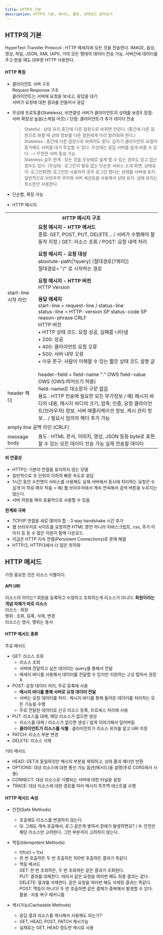 ```yaml
---
title: HTTP의 기본
description: HTTP의 기본, 메서드, 활용, 상태코드 알아보기
---
```


## HTTP의 기본

HyperText Transfer Protocol :
HTTP 메세지에 모든 것을 전송한다. IMAGE, 음성, 영상, 파일, JSON, XML (API), 거의 모든 형태의 데이터 전송 가능. 서버간에 데이터를 주고 받을 때도 대부분 HTTP 사용한다.

#### HTTP 특징

- 클라이언트 서버 구조  
  Request Response 구조  
  클라이언트는 서버에 요청을 보내고, 응답을 대기  
  서버가 요청에 대한 결과를 만들어서 응답
- 무상태 프로토콜(Stateless), 비연결성
  서버가 클라이언트의 상태를 보존X
  장점: 서버 확장성 높음(스케일 아웃) / 단점: 클라이언트가 추가 데이터 전송

  > Stateful : 상태 유지 중간에 다른 점원으로 바뀌면 안된다. (중간에 다른 점원으로 바뀔 때 상태 정보를 다른 점원에게 미리 알려줘야 한다.)  
  > Stateless : 중간에 다른 점원으로 바뀌어도 된다. 갑자기 클라이언트 요청이 증가해도 서버를 대거 투입할 수 있다. 무상태는 응답 서버를 쉽게 바꿀 수 있다. -> 무한한 서버 증설 가능  
  > Stateless 실무 한계 : 모든 것을 무상태로 설계 할 수 있는 경우도 있고 없는 경우도 있다. (무상태 : 로그인이 필요 없는 단순한 서비스 소개 화면, 상태유지: 로그인화면) 로그인한 사용자의 경우 로그인 했다는 상태를 서버에 유지. 일반적으로 브라우저 쿠키와 서버 세션등을 사용해서 상태 유지. 상태 유지는 최소한만 사용한다.

- 단순함, 확장 가능
- HTTP 메시지
<table>
<tr><th colspan="2">HTTP 메시지 구조</th></tr>
<tr>
  <td>start-line 시작 라인</td>
  <td>
<b>요청 메시지 - HTTP 메서드</b> <br>
종류: GET, POST, PUT, DELETE... / 서버가 수행해야 할 동작 지정 / GET: 리소스 조회 / POST: 요청 내역 처리

<b>요청 메시지 - 요청 대상</b>  
absolute-path[?query] (절대경로[?쿼리]) <br>
절대경로= "/" 로 시작하는 경로

<b>요청 메시지 - HTTP 버전</b>  
HTTP Version

<b>응답 메세지</b>  
start-line = request-line / status-line<br>
status-line = HTTP-version SP status-code SP reason-phrase CRLF<br>
HTTP 버전<br>
• HTTP 상태 코드: 요청 성공, 실패를 나타냄<br>
• 200: 성공<br>
• 400: 클라이언트 요청 오류<br>
• 500: 서버 내부 오류<br>
• 이유 문구: 사람이 이해할 수 있는 짧은 상태 코드 설명 글

</td>
</tr>
<tr>
<td>header 헤더</td>
<td>
header-field = field-name ":" OWS field-value OWS (OWS:띄어쓰기 허용) <br>
field-name은 대소문자 구문 없음 <br>
용도 : HTTP 전송에 필요한 모든 부가정보 / 예) 메시지 바디의 내용, 메시지 바디의 크기, 압축, 인증, 요청 클라이언트(브라우저) 정보,
서버 애플리케이션 정보, 캐시 관리 정보... / 필요시 임의의 헤더 추가 가능
</td>
</tr>
<tr>
<td colspan="2">empty line 공백 라인 (CRLF)</td></tr>
<tr>
  <td>message body</td>
  <td>용도 : HTML 문서, 이미지, 영상, JSON 등등 byte로 표현할 수 있는 모든 데이터 전송 가능 실제 전송할 데이터</td>
</tr>
</table>

#### 비 연결성

- HTTP는 기본이 연결을 유지하지 않는 모델
- 일반적으로 초 단위의 이하의 빠른 속도로 응답
- 1시간 동안 수천명이 서비스를 사용해도 실제 서버에서 동시에 처리하는 요청은 수십개 이
  하로 매우 작음 > 예) 웹 브라우저에서 계속 연속해서 검색 버튼을 누르지는 않는다.
- 서버 자원을 매우 효율적으로 사용할 수 있음

<b>한계와 극복</b>

- TCP/IP 연결을 새로 맺어야 함 - 3 way handshake 시간 추가
- 웹 브라우저로 사이트를 요청하면 HTML 뿐만 아니라 자바스크립트, css, 추가 이미지 등
  등 수 많은 자원이 함께 다운로드
- 지금은 HTTP 지속 연결(Persistent Connections)로 문제 해결
- HTTP/2, HTTP/3에서 더 많은 최적화

## HTTP 메서드

가장 중요한 것은 리소스 식별이다.

#### API URI

리소스의 의미는?
회원을 등록하고 수정하고 조회하는게 리소스가 아니다. <b>회원이라는 개념 자체가 바로 리소스 </b>  
리소스 : 회원  
행위 : 조회, 등록, 삭제, 변경  
리소스는 명사, 행위는 동사

#### HTTP 메서드 종류

주요 메서드

- GET: 리소스 조회
  - 리소스 조회
  - 서버에 전달하고 싶은 데이터는 query를 통해서 전달
  - 메세지 바디를 사용해서 데이터를 전달할 수 있지만 지원하는 고싱 많아서 권장X
- POST: 요청 데이터 처리, 주로 등록에 사용
  - <b>메시지 바디를 통해 서버로 요청 데이터 전달</b>
  - 서버는 요청 데이터를 처리 : 메시지 바디를 통해 들어온 데이터를 처리하는 모든 기능을 수행
  - 주로 전달된 데이터로 신규 리소스 등록, 프로세스 처리에 사용
- PUT: 리소스를 대체, 해당 리소스가 없으면 생성
  - 리소스를 대체 / 리소스가 없으면 생성 / 쉽게 이야기해서 덮어버림
  - <b>클라이언트가 리소스를 식별</b> : 클라이언트가 리소스 위치를 알고 URI 지정
- PATCH: 리소스 부분 변경
- DELETE: 리소스 삭제

기타 메서드

- HEAD: GET과 동일하지만 메시지 부분을 제외하고, 상태 줄과 헤더만 반환
- OPTIONS: 대상 리소스에 대한 통신 가능 옵션(메서드)을 설명(주로 CORS에서 사용)
- CONNECT: 대상 리소스로 식별되는 서버에 대한 터널을 설정
- TRACE: 대상 리소스에 대한 경로를 따라 메시지 루프백 테스트를 수행

#### HTTP 메서드 속성

- 안전(Safe Methods)
  - 호출해도 리소스를 변경하지 않는다.
  - Q: 그래도 계속 호출해서, 로그 같은게 쌓여서 장애가 발생하면요? / A: 안전은 해당 리소스만 고려한다. 그런 부분까지 고려하지 않는다.
- 멱등(Idempotent Methods)
  - f(f(x)) = f(x)
  - 한 번 호출하든 두 번 호출하든 100번 호출하든 결과가 똑같다
  - 멱등 메서드  
    GET: 한 번 조회하든, 두 번 조회하든 같은 결과가 조회된다.  
    PUT: 결과를 대체한다. 따라서 같은 요청을 여러번 해도 최종 결과는 같다.  
    DELETE: 결과를 삭제한다. 같은 요청을 여러번 해도 삭제된 결과는 똑같다.  
    POST: 멱등이 아니다! 두 번 호출하면 같은 결제가 중복해서 발생할 수 있다.  
    활용 : 자동 복구 메커니즘
- 캐시가능(Cacheable Methods)

  - 응답 결과 리소스를 캐시해서 사용해도 되는가?
  - GET, HEAD, POST, PATCH 캐시가능
  - 실제로는 GET, HEAD 정도만 캐시로 사용
